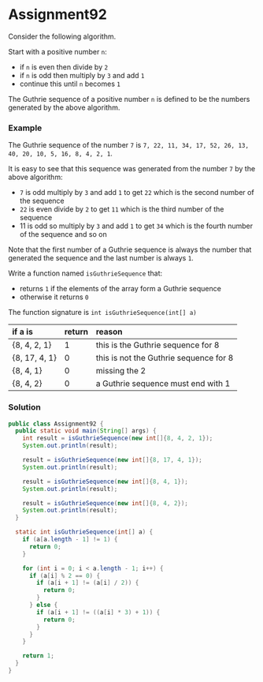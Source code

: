 # Assignment92

Consider the following algorithm.

Start with a positive number `n`:

* if `n` is even then divide by `2`
* if `n` is odd then multiply by `3` and add `1`
* continue this until `n` becomes `1`

The Guthrie sequence of a positive number `n` is defined to be the numbers generated by the above algorithm.

### Example

The Guthrie sequence of the number `7` is `7, 22, 11, 34, 17, 52, 26, 13, 40, 20, 10, 5, 16, 8, 4, 2, 1`.

It is easy to see that this sequence was generated from the number `7` by the above algorithm:

* `7` is odd multiply by `3` and add `1` to get `22` which is the second number of the sequence
* `22` is even divide by `2` to get `11` which is the third number of the sequence
* 11 is odd so multiply by `3` and add `1` to get `34` which is the fourth number of the sequence and so on


Note that the first number of a Guthrie sequence is always the number that generated the sequence and the last number is always `1`.

Write a function named `isGuthrieSequence` that:

* returns `1` if the elements of the array form a Guthrie sequence
* otherwise it returns `0`

The function signature is `int isGuthrieSequence(int[] a)`

| if a is | return | reason |
|:-------------|:-------------|:-------------|
| {8, 4, 2, 1} | 1 | this is the Guthrie sequence for 8 |
| {8, 17, 4, 1} | 0 | this is not the Guthrie sequence for 8 |
| {8, 4, 1} | 0 | missing the 2 |
| {8, 4, 2} | 0 | a Guthrie sequence must end with 1 |

### Solution

```java
public class Assignment92 {
  public static void main(String[] args) {
    int result = isGuthrieSequence(new int[]{8, 4, 2, 1});
    System.out.println(result);

    result = isGuthrieSequence(new int[]{8, 17, 4, 1});
    System.out.println(result);

    result = isGuthrieSequence(new int[]{8, 4, 1});
    System.out.println(result);

    result = isGuthrieSequence(new int[]{8, 4, 2});
    System.out.println(result);
  }

  static int isGuthrieSequence(int[] a) {
    if (a[a.length - 1] != 1) {
      return 0;
    }

    for (int i = 0; i < a.length - 1; i++) {
      if (a[i] % 2 == 0) {
        if (a[i + 1] != (a[i] / 2)) {
          return 0;
        }
      } else {
        if (a[i + 1] != ((a[i] * 3) + 1)) {
          return 0;
        }
      }
    }

    return 1;
  }
}
```
